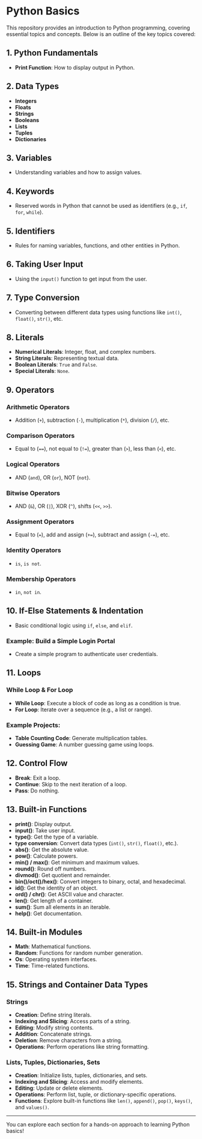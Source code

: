 # Python Basics

This repository provides an introduction to Python programming, covering essential topics and concepts. Below is an outline of the key topics covered:

## 1. Python Fundamentals
- **Print Function**: How to display output in Python.

## 2. Data Types
- **Integers**
- **Floats**
- **Strings**
- **Booleans**
- **Lists**
- **Tuples**
- **Dictionaries**

## 3. Variables
- Understanding variables and how to assign values.

## 4. Keywords
- Reserved words in Python that cannot be used as identifiers (e.g., `if`, `for`, `while`).

## 5. Identifiers
- Rules for naming variables, functions, and other entities in Python.

## 6. Taking User Input
- Using the `input()` function to get input from the user.

## 7. Type Conversion
- Converting between different data types using functions like `int()`, `float()`, `str()`, etc.

## 8. Literals
- **Numerical Literals**: Integer, float, and complex numbers.
- **String Literals**: Representing textual data.
- **Boolean Literals**: `True` and `False`.
- **Special Literals**: `None`.

## 9. Operators
### Arithmetic Operators
- Addition (`+`), subtraction (`-`), multiplication (`*`), division (`/`), etc.

### Comparison Operators
- Equal to (`==`), not equal to (`!=`), greater than (`>`), less than (`<`), etc.

### Logical Operators
- AND (`and`), OR (`or`), NOT (`not`).

### Bitwise Operators
- AND (`&`), OR (`|`), XOR (`^`), shifts (`<<`, `>>`).

### Assignment Operators
- Equal to (`=`), add and assign (`+=`), subtract and assign (`-=`), etc.

### Identity Operators
- `is`, `is not`.

### Membership Operators
- `in`, `not in`.

## 10. If-Else Statements & Indentation
- Basic conditional logic using `if`, `else`, and `elif`.

### Example: Build a Simple Login Portal
- Create a simple program to authenticate user credentials.

## 11. Loops
### While Loop & For Loop
- **While Loop**: Execute a block of code as long as a condition is true.
- **For Loop**: Iterate over a sequence (e.g., a list or range).

### Example Projects:
- **Table Counting Code**: Generate multiplication tables.
- **Guessing Game**: A number guessing game using loops.

## 12. Control Flow
- **Break**: Exit a loop.
- **Continue**: Skip to the next iteration of a loop.
- **Pass**: Do nothing.

## 13. Built-in Functions
- **print()**: Display output.
- **input()**: Take user input.
- **type()**: Get the type of a variable.
- **type conversion**: Convert data types (`int()`, `str()`, `float()`, etc.).
- **abs()**: Get the absolute value.
- **pow()**: Calculate powers.
- **min() / max()**: Get minimum and maximum values.
- **round()**: Round off numbers.
- **divmod()**: Get quotient and remainder.
- **bin()/oct()/hex()**: Convert integers to binary, octal, and hexadecimal.
- **id()**: Get the identity of an object.
- **ord() / chr()**: Get ASCII value and character.
- **len()**: Get length of a container.
- **sum()**: Sum all elements in an iterable.
- **help()**: Get documentation.

## 14. Built-in Modules
- **Math**: Mathematical functions.
- **Random**: Functions for random number generation.
- **Os**: Operating system interfaces.
- **Time**: Time-related functions.

## 15. Strings and Container Data Types
### Strings
- **Creation**: Define string literals.
- **Indexing and Slicing**: Access parts of a string.
- **Editing**: Modify string contents.
- **Addition**: Concatenate strings.
- **Deletion**: Remove characters from a string.
- **Operations**: Perform operations like string formatting.

### Lists, Tuples, Dictionaries, Sets
- **Creation**: Initialize lists, tuples, dictionaries, and sets.
- **Indexing and Slicing**: Access and modify elements.
- **Editing**: Update or delete elements.
- **Operations**: Perform list, tuple, or dictionary-specific operations.
- **Functions**: Explore built-in functions like `len()`, `append()`, `pop()`, `keys()`, and `values()`.

---

You can explore each section for a hands-on approach to learning Python basics!
